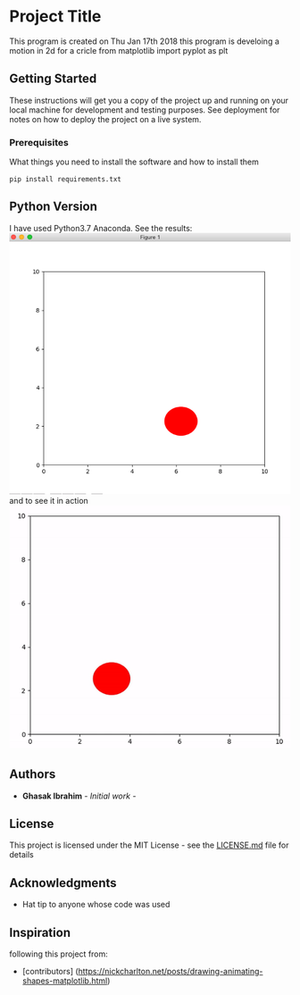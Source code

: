# Project Title

This program is created on Thu Jan 17th 2018
this program is develoing a motion in 2d for a cricle
from matplotlib import pyplot as plt

## Getting Started
These instructions will get you a copy of the project up and running on your local machine for development and testing purposes. See deployment for notes on how to deploy the project on a live system.
### Prerequisites
What things you need to install the software and how to install them
```
pip install requirements.txt
```

## Python Version

I have used Python3.7 Anaconda.
See the results:
![](https://github.com/Ghasak/Moving_Circle/blob/master/Screen%20Shot%202019-05-09%20at%2015.55.55.png)
and to see it in action
![](https://github.com/Ghasak/Moving_Circle/blob/master/Video.gif)
## Authors

* **Ghasak Ibrahim** - *Initial work* -

## License
This project is licensed under the MIT License - see the [LICENSE.md](LICENSE.md) file for details
## Acknowledgments
* Hat tip to anyone whose code was used

## Inspiration
following this project from:
* [contributors] (https://nickcharlton.net/posts/drawing-animating-shapes-matplotlib.html)
